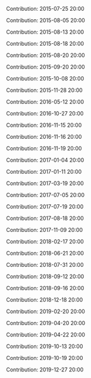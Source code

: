Contribution: 2015-07-25 20:00

Contribution: 2015-08-05 20:00

Contribution: 2015-08-13 20:00

Contribution: 2015-08-18 20:00

Contribution: 2015-08-20 20:00

Contribution: 2015-09-20 20:00

Contribution: 2015-10-08 20:00

Contribution: 2015-11-28 20:00

Contribution: 2016-05-12 20:00

Contribution: 2016-10-27 20:00

Contribution: 2016-11-15 20:00

Contribution: 2016-11-16 20:00

Contribution: 2016-11-19 20:00

Contribution: 2017-01-04 20:00

Contribution: 2017-01-11 20:00

Contribution: 2017-03-19 20:00

Contribution: 2017-07-05 20:00

Contribution: 2017-07-19 20:00

Contribution: 2017-08-18 20:00

Contribution: 2017-11-09 20:00

Contribution: 2018-02-17 20:00

Contribution: 2018-06-21 20:00

Contribution: 2018-07-31 20:00

Contribution: 2018-09-12 20:00

Contribution: 2018-09-16 20:00

Contribution: 2018-12-18 20:00

Contribution: 2019-02-20 20:00

Contribution: 2019-04-20 20:00

Contribution: 2019-04-22 20:00

Contribution: 2019-10-13 20:00

Contribution: 2019-10-19 20:00

Contribution: 2019-12-27 20:00

